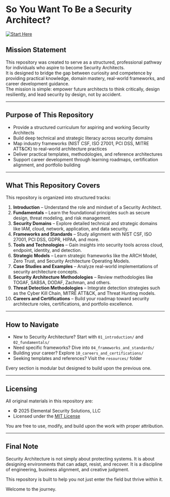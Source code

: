 <!--
Version: 1.0.0
Last Updated: 2025-04-27
Owner: Elemental Security Solutions, LLC
-->

# So You Want To Be a Security Architect?

[![Start Here](https://img.shields.io/badge/Start%20Here-Begin%20Your%20Journey-blue?style=for-the-badge)](./start_here.md)

## Mission Statement

This repository was created to serve as a structured, professional pathway for individuals who aspire to become Security Architects.  
It is designed to bridge the gap between curiosity and competence by providing practical knowledge, domain mastery, real-world frameworks, and career development guidance.  
The mission is simple: empower future architects to think critically, design resiliently, and lead security by design, not by accident.

---

## Purpose of This Repository

- Provide a structured curriculum for aspiring and working Security Architects
- Build deep technical and strategic literacy across security domains
- Map industry frameworks (NIST CSF, ISO 27001, PCI DSS, MITRE ATT&CK) to real-world architecture practices
- Deliver practical templates, methodologies, and reference architectures
- Support career development through learning roadmaps, certification alignment, and portfolio building

---

## What This Repository Covers

This repository is organized into structured tracks:

1. **Introduction** – Understand the role and mindset of a Security Architect.
2. **Fundamentals** – Learn the foundational principles such as secure design, threat modeling, and risk management.
3. **Security Domains** – Explore detailed technical and strategic domains like IAM, cloud, network, application, and data security.
4. **Frameworks and Standards** – Study alignment with NIST CSF, ISO 27001, PCI DSS, GDPR, HIPAA, and more.
5. **Tools and Technologies** – Gain insights into security tools across cloud, endpoint, identity, and detection.
6. **Strategic Models** – Learn strategic frameworks like the ARCH Model, Zero Trust, and Security Architecture Operating Models.
7. **Case Studies and Examples** – Analyze real-world implementations of security architecture concepts.
8. **Security Architecture Methodologies** – Review methodologies like TOGAF, SABSA, DODAF, Zachman, and others.
9. **Threat Detection Methodologies** – Integrate detection strategies such as the Cyber Kill Chain, MITRE ATT&CK, and Threat Hunting models.
10. **Careers and Certifications** – Build your roadmap toward security architecture roles, certifications, and portfolio excellence.

---

## How to Navigate

- New to Security Architecture? Start with `01_introduction/` and `02_fundamentals/`
- Need specific frameworks? Dive into `04_frameworks_and_standards/`
- Building your career? Explore `10_careers_and_certifications/`
- Seeking templates and references? Visit the `resources/` folder

Every section is modular but designed to build upon the previous one.

---

## Licensing

All original materials in this repository are:

- © 2025 Elemental Security Solutions, LLC
- Licensed under the [MIT License](./LICENSE.md)

You are free to use, modify, and build upon the work with proper attribution.

---

## Final Note

Security Architecture is not simply about protecting systems. It is about designing environments that can adapt, resist, and recover. It is a discipline of engineering, business alignment, and creative judgment.

This repository is built to help you not just enter the field but thrive within it.

Welcome to the journey.

